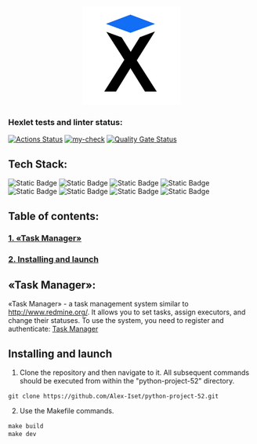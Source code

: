 <a href="https://ru.hexlet.io/">
<p align="center">
    <img src="images/hexlet_logo.png" 
        width="200" 
        height="200">
</p>
</a>


### Hexlet tests and linter status:
[![Actions Status](https://github.com/Alex-Iset/python-project-52/actions/workflows/hexlet-check.yml/badge.svg)](https://github.com/Alex-Iset/python-project-52/actions)
[![my-check](https://github.com/Alex-Iset/python-project-52/actions/workflows/my-check.yml/badge.svg)](https://github.com/Alex-Iset/python-project-52/actions/workflows/my-check.yml)
[![Quality Gate Status](https://sonarcloud.io/api/project_badges/measure?project=Alex-Iset_python-project-52&metric=alert_status)](https://sonarcloud.io/summary/new_code?id=Alex-Iset_python-project-52)

## Tech Stack:
![Static Badge](https://img.shields.io/badge/django-5.2.4-F?logo=django&color=%23126e41)
![Static Badge](https://img.shields.io/badge/dj_database_url-3.0.1-F?color=%23126e41)
![Static Badge](https://img.shields.io/badge/django_filter-25.1-F?color=%23126e41)
![Static Badge](https://img.shields.io/badge/rollbar-25.1-F?logo=rollbar&color=%23597afa)
<br>
![Static Badge](https://img.shields.io/badge/gunicorn-23.0.0-F?logo=gunicorn&color=%23329f5a)
![Static Badge](https://img.shields.io/badge/psycopg2-2.9.10-F?logo=psycopg&color=yellow)
![Static Badge](https://img.shields.io/badge/dotenv-0.9.9-F?logo=dotenv&color=yellow)
![Static Badge](https://img.shields.io/badge/whitenoise-6.9.0-F?logo=whitenoise&color=white)


## Table of contents:
### [1. «Task Manager»](#task-manager)
### [2. Installing and launch](#installing-and-launch)

## «Task Manager»:
«Task Manager» - a task management system similar to http://www.redmine.org/. It allows you to set tasks, assign executors, and change their statuses. To use the system, you need to register and authenticate: [Task Manager](https://python-project-52-09c5.onrender.com)

## Installing and launch
1. Clone the repository and then navigate to it. All subsequent commands should be executed from within the "python-project-52" directory.
```
git clone https://github.com/Alex-Iset/python-project-52.git
```
2. Use the Makefile commands.
```
make build
make dev
```